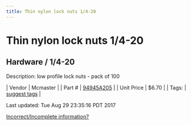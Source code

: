 ```yaml
---
title: Thin nylon lock nuts 1/4-20
---
```


# Thin nylon lock nuts 1/4-20
## Hardware / 1/4-20
Description: 	low profile lock nuts - pack of 100 

| Vendor | Mcmaster | 
| Part # | [94945A205](https://www.mcmaster.com/#94945A205) | 
| Unit Price | $6.70 | 
| Tags: | [suggest tags](https://docs.google.com/forms/d/e/1FAIpQLSeWyY8v3RgOty-MyWmh9U0iivNYN_molChYyS-0U-o-kOAv_g/viewform) | 

Last updated: Tue Aug 29 23:35:16 PDT 2017

 [Incorrect/Incomplete information?](https://docs.google.com/forms/d/e/1FAIpQLSeWyY8v3RgOty-MyWmh9U0iivNYN_molChYyS-0U-o-kOAv_g/viewform)